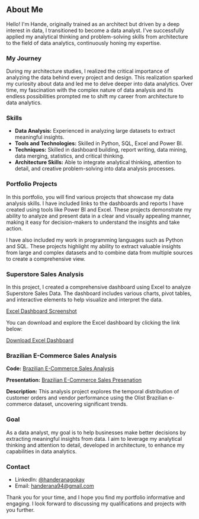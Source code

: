 ## About Me

Hello! I'm Hande, originally trained as an architect but driven by a deep interest in data, I transitioned to become a data analyst. I've successfully applied my analytical thinking and problem-solving skills from architecture to the field of data analytics, continuously honing my expertise.

### My Journey

During my architecture studies, I realized the critical importance of analyzing the data behind every project and design. This realization sparked my curiosity about data and led me to delve deeper into data analytics. Over time, my fascination with the complex nature of data analysis and its endless possibilities prompted me to shift my career from architecture to data analytics.

### Skills

- **Data Analysis:** Experienced in analyzing large datasets to extract meaningful insights.
- **Tools and Technologies:** Skilled in Python, SQL, Excel and Power BI.
- **Techniques:** Skilled in dashboard building, report writing, data mining, data merging, statistics, and critical thinking.
- **Architecture Skills:** Able to integrate analytical thinking, attention to detail, and creative problem-solving into data analysis processes.

### Portfolio Projects

In this portfolio, you will find various projects that showcase my data analysis skills. I have included links to the dashboards and reports I have created using tools like Power BI and Excel. These projects demonstrate my ability to analyze and present data in a clear and visually appealing manner, making it easy for decision-makers to understand the insights and take action.

I have also included my work in programming languages such as Python and SQL. These projects highlight my ability to extract valuable insights from large and complex datasets and to combine data from multiple sources to create a comprehensive view.

### Superstore Sales Analysis

In this project, I created a comprehensive dashboard using Excel to analyze Superstore Sales Data. The dashboard includes various charts, pivot tables, and interactive elements to help visualize and interpret the data.

[Excel Dashboard Screenshot](https://github.com/yourusername/yourrepository/raw/main/images/dashboard.png)

You can download and explore the Excel dashboard by clicking the link below:

[Download Excel Dashboard](https://github.com/yourusername/yourrepository/raw/main/path/to/excel-file.xlsx)

### Brazilian E-Commerce Sales Analysis

**Code:** [Brazilian E-Commerce Sales Analysis](https://github.com/handerana/portfolio_projects/blob/main/Brazilian%20E-Commerce%20Data%20Analysis.sql)

**Presentation:** [Brazilian E-Commerce Sales Presenation](https://github.com/handerana/portfolio_projects/blob/main/Brazilian%20E-Commerce%20Data%20Analysis.pdf)

**Description:** This analysis project explores the temporal distribution of customer orders and vendor performance using the Olist Brazilian e-commerce dataset, uncovering significant trends.

### Goal

As a data analyst, my goal is to help businesses make better decisions by extracting meaningful insights from data. I aim to leverage my analytical thinking and attention to detail, developed in architecture, to enhance my capabilities in data analytics.

### Contact

- LinkedIn: [@handeranagokay](https://www.linkedin.com/in/hande-rana-g%C3%B6kay-0963251b1?utm_source=share&utm_campaign=share_via&utm_content=profile&utm_medium=android_app)
- Email: handerana94@gmail.com

Thank you for your time, and I hope you find my portfolio informative and engaging. I look forward to discussing my qualifications and projects with you further.

